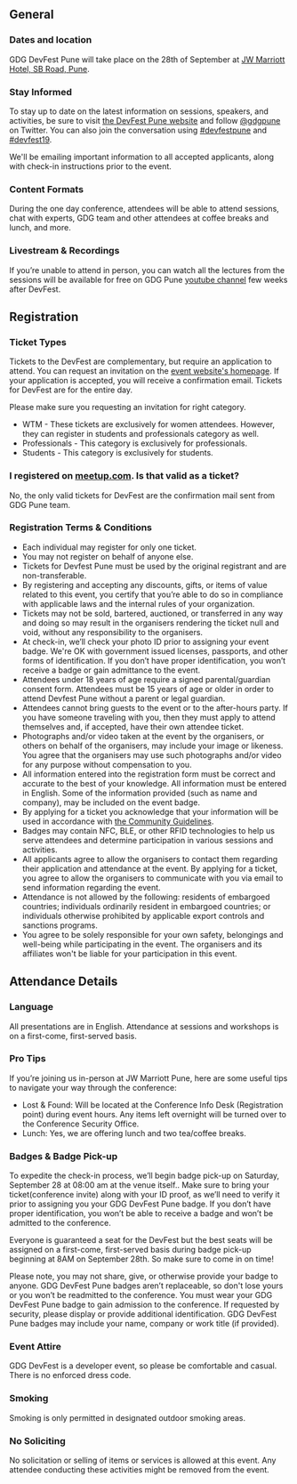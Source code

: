 ## General

### Dates and location

GDG DevFest Pune will take place on the 28th of September at [JW Marriott Hotel, SB Road, Pune](https://g.page/JWMarriottHotelPune?share).

### Stay Informed

To stay up to date on the latest information on sessions, speakers, and activities, be sure to visit [the DevFest Pune website](https://devfest.gdgpune.org) and follow [@gdgpune](https://twitter.com/GDGPune) on Twitter. You can also join the conversation using [#devfestpune](https://twitter.com/hashtag/devfestpune) and [#devfest19](https://twitter.com/hashtag/devfest19).

We'll be emailing important information to all accepted applicants, along with check-in instructions prior to the event.

### Content Formats

During the one day conference, attendees will be able to attend sessions, chat with experts, GDG team and other attendees at coffee breaks and lunch, and more.

### Livestream & Recordings

If you’re unable to attend in person, you can watch all the lectures from the sessions will be available for free on GDG Pune [youtube channel](https://www.youtube.com/channel/UCWjodTrsdRBOUyTuYo2l4Og) few weeks after DevFest.
  
## Registration

### Ticket Types

Tickets to the DevFest are complementary, but require an application to attend. You can request an invitation on the [event website's homepage](https://devfest.gdgpune.org/). If your application is accepted, you will receive a confirmation email. Tickets for DevFest are for the entire day.

Please make sure you requesting an invitation for right category.

- WTM - These tickets are exclusively for women attendees. However, they can register in students and professionals category as well. 
- Professionals - This category is exclusively for professionals. 
- Students - This category is exclusively for students.

### I registered on [meetup.com](https://meetup.com/). Is that valid as a ticket?

No, the only valid tickets for DevFest are the confirmation mail sent from GDG Pune team.

### Registration Terms & Conditions

- Each individual may register for only one ticket.
- You may not register on behalf of anyone else.
- Tickets for Devfest Pune must be used by the original registrant and are non-transferable.
- By registering and accepting any discounts, gifts, or items of value related to this event, you certify that you’re able to do so in compliance with applicable laws and the internal rules of your organization.
- Tickets may not be sold, bartered, auctioned, or transferred in any way and doing so may result in the organisers rendering the ticket null and void, without any responsibility to the organisers.
- At check-in, we’ll check your photo ID prior to assigning your event badge. We're OK with government issued licenses, passports, and other forms of identification. If you don’t have proper identification, you won’t receive a badge or gain admittance to the event.
- Attendees under 18 years of age require a signed parental/guardian consent form. Attendees must be 15 years of age or older in order to attend Devfest Pune without a parent or legal guardian.
- Attendees cannot bring guests to the event or to the after-hours party. If you have someone traveling with you, then they must apply to attend themselves and, if accepted, have their own attendee ticket.
- Photographs and/or video taken at the event by the organisers, or others on behalf of the organisers, may include your image or likeness. You agree that the organisers may use such photographs and/or video for any purpose without compensation to you.
- All information entered into the registration form must be correct and accurate to the best of your knowledge. All information must be entered in English. Some of the information provided (such as name and company), may be included on the event badge.
- By applying for a ticket you acknowledge that your information will be used in accordance with [the Community Guidelines](https://devfest.gdgpune.org/cod).
- Badges may contain NFC, BLE, or other RFID technologies to help us serve attendees and determine participation in various sessions and activities.
- All applicants agree to allow the organisers to contact them regarding their application and attendance at the event. By applying for a ticket, you agree to allow the organisers to communicate with you via email to send information regarding the event.
- Attendance is not allowed by the following: residents of embargoed countries; individuals ordinarily resident in embargoed countries; or individuals otherwise prohibited by applicable export controls and sanctions programs.
- You agree to be solely responsible for your own safety, belongings and well-being while participating in the event. The organisers and its affiliates won't be liable for your participation in this event.

## Attendance Details

### Language

All presentations are in English. Attendance at sessions and workshops is on a first-come, first-served basis.

### Pro Tips

If you’re joining us in-person at JW Marriott Pune, here are some useful tips to navigate your way through the conference:

- Lost & Found: Will be located at the Conference Info Desk (Registration point) during event hours. Any items left overnight will be turned over to the Conference Security Office.
- Lunch: Yes, we are offering lunch and two tea/coffee breaks.  

### Badges & Badge Pick-up

To expedite the check-in process, we’ll begin badge pick-up on Saturday, September 28 at 08:00 am at the venue itself.. Make sure to bring your ticket(conference invite) along with your ID proof, as we’ll need to verify it prior to assigning you your GDG DevFest Pune badge. If you don’t have proper identification, you won’t be able to receive a badge and won’t be admitted to the conference.

Everyone is guaranteed a seat for the DevFest but the best seats will be assigned on a first-come, first-served basis during badge pick-up beginning at 8AM on September 28th. So make sure to come in on time!

Please note, you may not share, give, or otherwise provide your badge to anyone. GDG DevFest Pune badges aren’t replaceable, so don't lose yours or you won’t be readmitted to the conference. You must wear your GDG DevFest Pune badge to gain admission to the conference. If requested by security, please display or provide additional identification. GDG DevFest Pune badges may include your name, company or work title (if provided).

### Event Attire
GDG DevFest is a developer event, so please be comfortable and casual. There is no enforced dress code.

### Smoking

Smoking is only permitted in designated outdoor smoking areas.

### No Soliciting

No solicitation or selling of items or services is allowed at this event. Any attendee conducting these activities might be removed from the event.
